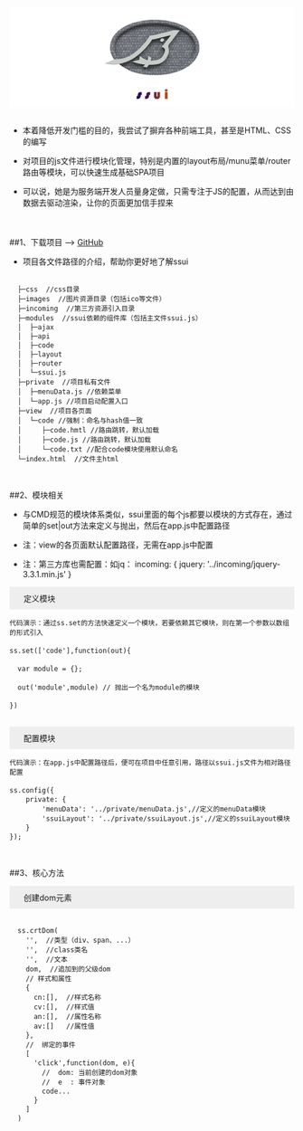 <p align=center style="background-color: #fff;">
  <a href="#">
    <img src="https://raw.githubusercontent.com/zhaowucun13/ssui/master/assets/images/gh_ssui_logo.jpg" alt="layui" width="360">
  </a>
</p>

## 

* 本着降低开发门槛的目的，我尝试了摒弃各种前端工具，甚至是HTML、CSS的编写

* 对项目的js文件进行模块化管理，特别是内置的layout布局/munu菜单/router路由等模块，可以快速生成基础SPA项目

* 可以说，她是为服务端开发人员量身定做，只需专注于JS的配置，从而达到由数据去驱动渲染，让你的页面更加信手捏来

<div style="margin-top:50px;"></div>


##1、下载项目 --> [GitHub](https://github.com/zhaowucun13/ssui#) 

* 项目各文件路径的介绍，帮助你更好地了解ssui


```

  ├─css  //css目录
  ├─images  //图片资源目录（包括ico等文件）
  ├─incoming  //第三方资源引入目录
  ├─modules  //ssui依赖的组件库（包括主文件ssui.js）
  │  ├─ajax
  │  ├─api
  │  ├─code
  │  ├─layout
  │  ├─router
  │  └─ssui.js
  ├─private  //项目私有文件
  │  ├─menuData.js //依赖菜单
  │  └─app.js //项目启动配置入口
  ├─view  //项目各页面
  │  └─code //强制：命名与hash值一致
  │     ├─code.hmtl //路由跳转，默认加载
  │     ├─code.js //路由跳转，默认加载
  │     └─code.txt //配合code模块使用默认命名
  └─index.html  //文件主html
  
```

<div style="margin-top:30px;"></div>

##2、模块相关 

* 与CMD规范的模块体系类似，ssui里面的每个js都要以模块的方式存在，通过简单的set|out方法来定义与抛出，然后在app.js中配置路径

* 注：view的各页面默认配置路径，无需在app.js中配置

* 注：第三方库也需配置：如jq： incoming: { jquery: '../incoming/jquery-3.3.1.min.js' }

<p style="background:#eee;padding:10px;padding-left:25px;">定义模块</p>

```
代码演示：通过ss.set的方法快速定义一个模块，若要依赖其它模块，则在第一个参数以数组的形式引入

ss.set(['code'],function(out){
  
  var module = {};

  out('module',module) // 抛出一个名为module的模块

})
  
```
<p style="background:#eee;padding:10px;padding-left:25px;">配置模块</p>

```
代码演示：在app.js中配置路径后，便可在项目中任意引用，路径以ssui.js文件为相对路径配置

ss.config({
	private: {
		'menuData': '../private/menuData.js',//定义的menuData模块
		'ssuiLayout': '../private/ssuiLayout.js',//定义的ssuiLayout模块
	}
});
  
```


<div style="margin-top:30px;"></div>

##3、核心方法

<p style="background:#eee;padding:10px;padding-left:25px;">创建dom元素</p>

```

  ss.crtDom(
    '',  //类型（div、span、...）
    '',  //class类名
    '',  //文本
    dom,  //追加到的父级dom
    // 样式和属性
    {
      cn:[],  //样式名称
      cv:[],  //样式值
      an:[],  //属性名称
      av:[]   //属性值
    },
    //  绑定的事件
    [
      'click',function(dom, e){
        //  dom: 当前创建的dom对象
        //  e  : 事件对象 
        code...  
      }
    ]
  )
  
```








